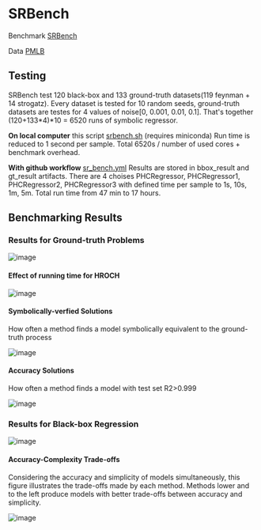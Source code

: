 # SRBench

Benchmark [SRBench](https://github.com/cavalab/srbench)

Data [PMLB](https://github.com/EpistasisLab/pmlb)

## Testing

SRBench test 120 black-box and 133 ground-truth datasets(119 feynman + 14 strogatz). Every dataset is tested for 10 random seeds, 
ground-truth datasets are testes for 4 values of noise[0, 0.001, 0.01, 0.1]. That's together (120+133*4)*10 = 6520 runs of symbolic regressor. 

__On local computer__ this script [srbench.sh](https://github.com/janoPig/HROCH/blob/a892dedb18b67491b7b4ebb3c704d6b092a424bd/benchmarks/srbench.sh) (requires miniconda)
Run time is reduced to 1 second per sample. Total 6520s / number of used cores + benchmark overhead.

__With github workflow__ [sr_bench.yml](https://github.com/janoPig/HROCH/blob/a892dedb18b67491b7b4ebb3c704d6b092a424bd/.github/workflows/sr_bench.yml)
Results are stored in bbox_result and gt_result artifacts. There are 4 choises PHCRegressor, PHCRegressor1, PHCRegressor2, PHCRegressor3 with defined time 
per sample to 1s, 10s, 1m, 5m. Total run time from 47 min to 17 hours. 
  

## Benchmarking Results


### Results for Ground-truth Problems

![image](https://user-images.githubusercontent.com/75015989/212563885-45126499-11f9-4af9-8502-003e5d7fbf33.png)

#### Effect of running time for HROCH

![image](https://user-images.githubusercontent.com/75015989/212563922-f6099e66-2865-4cab-84b1-a155eb4a6145.png)


#### Symbolically-verfied Solutions

How often a method finds a model symbolically equivalent to the ground-truth process

![image](https://user-images.githubusercontent.com/75015989/212563341-190f1746-1a29-49fe-8e5b-15dabfb555c9.png)


#### Accuracy Solutions

How often a method finds a model with test set R2>0.999

![image](https://user-images.githubusercontent.com/75015989/212563450-f7affb67-a5b5-44a1-9b49-656b581a4865.png)


### Results for Black-box Regression

![image](https://user-images.githubusercontent.com/75015989/212563809-a500e179-16a4-4e18-a2ab-1b7b697bb2b3.png)

#### Accuracy-Complexity Trade-offs

Considering the accuracy and simplicity of models simultaneously, this figure illustrates the trade-offs made by each method. 
Methods lower and to the left produce models with better trade-offs between accuracy and simplicity. 

![image](https://user-images.githubusercontent.com/75015989/212563824-3deb3ef8-33a0-411f-ab54-6391ce6687c3.png)
